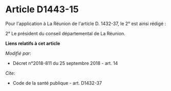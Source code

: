 # Article D1443-15

Pour l'application à La Réunion de l'article D. 1432-37, le 2° est ainsi rédigé :

2° Le président du conseil départemental de La Réunion.

**Liens relatifs à cet article**

_Modifié par_:

  - Décret n°2018-811 du 25 septembre 2018 - art. 14

_Cite_:

  - Code de la santé publique - art. D1432-37
